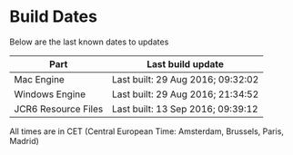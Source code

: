 # Build Dates

Below are the last known dates to updates

Part | Last build update
-----|-----
Mac Engine | Last built: 29 Aug 2016; 09:32:02
Windows Engine | Last built: 29 Aug 2016; 21:34:52
JCR6 Resource Files | Last built: 13 Sep 2016; 09:39:12
All times are in CET (Central European Time: Amsterdam, Brussels, Paris, Madrid)



